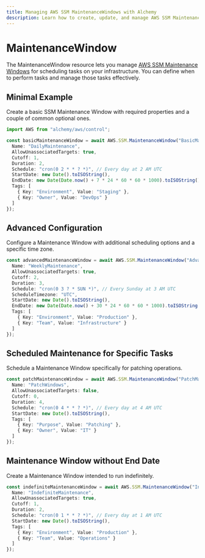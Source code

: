 ```yaml
---
title: Managing AWS SSM MaintenanceWindows with Alchemy
description: Learn how to create, update, and manage AWS SSM MaintenanceWindows using Alchemy Cloud Control.
---
```


# MaintenanceWindow

The MaintenanceWindow resource lets you manage [AWS SSM Maintenance Windows](https://docs.aws.amazon.com/ssm/latest/userguide/) for scheduling tasks on your infrastructure. You can define when to perform tasks and manage those tasks effectively.

## Minimal Example

Create a basic SSM Maintenance Window with required properties and a couple of common optional ones.

```ts
import AWS from "alchemy/aws/control";

const basicMaintenanceWindow = await AWS.SSM.MaintenanceWindow("BasicMaintenanceWindow", {
  Name: "DailyMaintenance",
  AllowUnassociatedTargets: true,
  Cutoff: 1,
  Duration: 2,
  Schedule: "cron(0 2 * * ? *)", // Every day at 2 AM UTC
  StartDate: new Date().toISOString(),
  EndDate: new Date(Date.now() + 7 * 24 * 60 * 60 * 1000).toISOString(), // One week from now
  Tags: [
    { Key: "Environment", Value: "Staging" },
    { Key: "Owner", Value: "DevOps" }
  ]
});
```

## Advanced Configuration

Configure a Maintenance Window with additional scheduling options and a specific time zone.

```ts
const advancedMaintenanceWindow = await AWS.SSM.MaintenanceWindow("AdvancedMaintenanceWindow", {
  Name: "WeeklyMaintenance",
  AllowUnassociatedTargets: true,
  Cutoff: 2,
  Duration: 3,
  Schedule: "cron(0 3 ? * SUN *)", // Every Sunday at 3 AM UTC
  ScheduleTimezone: "UTC",
  StartDate: new Date().toISOString(),
  EndDate: new Date(Date.now() + 30 * 24 * 60 * 60 * 1000).toISOString(), // One month from now
  Tags: [
    { Key: "Environment", Value: "Production" },
    { Key: "Team", Value: "Infrastructure" }
  ]
});
```

## Scheduled Maintenance for Specific Tasks

Schedule a Maintenance Window specifically for patching operations.

```ts
const patchMaintenanceWindow = await AWS.SSM.MaintenanceWindow("PatchMaintenanceWindow", {
  Name: "PatchWindows",
  AllowUnassociatedTargets: false,
  Cutoff: 0,
  Duration: 4,
  Schedule: "cron(0 4 * * ? *)", // Every day at 4 AM UTC
  StartDate: new Date().toISOString(),
  Tags: [
    { Key: "Purpose", Value: "Patching" },
    { Key: "Owner", Value: "IT" }
  ]
});
```

## Maintenance Window without End Date

Create a Maintenance Window intended to run indefinitely.

```ts
const indefiniteMaintenanceWindow = await AWS.SSM.MaintenanceWindow("IndefiniteMaintenanceWindow", {
  Name: "IndefiniteMaintenance",
  AllowUnassociatedTargets: true,
  Cutoff: 1,
  Duration: 2,
  Schedule: "cron(0 1 * * ? *)", // Every day at 1 AM UTC
  StartDate: new Date().toISOString(),
  Tags: [
    { Key: "Environment", Value: "Production" },
    { Key: "Team", Value: "Operations" }
  ]
});
```